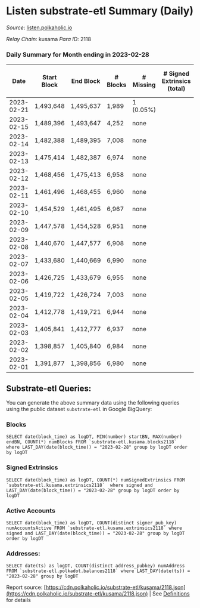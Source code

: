 # Listen substrate-etl Summary (Daily)

_Source_: [listen.polkaholic.io](https://listen.polkaholic.io)

*Relay Chain*: kusama
*Para ID*: 2118



### Daily Summary for Month ending in 2023-02-28


| Date | Start Block | End Block | # Blocks | # Missing | # Signed Extrinsics (total) | # Active Accounts | # Addresses with Balances | # Events | # Transfers | # XCM Transfers In | # XCM Transfers Out |
| ---- | ----------- | --------- | -------- | --------- | --------------------------- | ----------------- | ------------------------- | -------- | ----------- | ------------------ | ------------------- |
| 2023-02-21 | 1,493,648 | 1,495,637 | 1,989 | 1 (0.05%) |  |  |  | 3,979 |   |   |   |
| 2023-02-15 | 1,489,396 | 1,493,647 | 4,252 | none  |  |  |  | 8,506 |   |   |   |
| 2023-02-14 | 1,482,388 | 1,489,395 | 7,008 | none  |  |  |  | 14,020 |   |   |   |
| 2023-02-13 | 1,475,414 | 1,482,387 | 6,974 | none  |  |  |  | 13,952 |   |   |   |
| 2023-02-12 | 1,468,456 | 1,475,413 | 6,958 | none  |  |  | 2,053 | 13,920 |   |   |   |
| 2023-02-11 | 1,461,496 | 1,468,455 | 6,960 | none  |  |  | 2,053 | 13,924 |   |   |   |
| 2023-02-10 | 1,454,529 | 1,461,495 | 6,967 | none  |  |  | 2,053 | 13,937 |   |   |   |
| 2023-02-09 | 1,447,578 | 1,454,528 | 6,951 | none  |  |  | 2,053 | 13,906 |   |   |   |
| 2023-02-08 | 1,440,670 | 1,447,577 | 6,908 | none  |  |  | 2,053 | 13,820 |   |   |   |
| 2023-02-07 | 1,433,680 | 1,440,669 | 6,990 | none  |  |  | 2,053 | 13,984 |   |   |   |
| 2023-02-06 | 1,426,725 | 1,433,679 | 6,955 | none  |  |  | 2,053 | 13,914 |   |   |   |
| 2023-02-05 | 1,419,722 | 1,426,724 | 7,003 | none  |  |  | 2,053 | 14,010 |   |   |   |
| 2023-02-04 | 1,412,778 | 1,419,721 | 6,944 | none  |  |  | 2,053 | 13,892 |   |   |   |
| 2023-02-03 | 1,405,841 | 1,412,777 | 6,937 | none  |  |  | 2,053 | 13,877 |   |   |   |
| 2023-02-02 | 1,398,857 | 1,405,840 | 6,984 | none  |  |  | 2,053 | 13,972 |   |   |   |
| 2023-02-01 | 1,391,877 | 1,398,856 | 6,980 | none  |  |  | 2,053 | 13,964 |   |   |   |

## Substrate-etl Queries:
You can generate the above summary data using the following queries using the public dataset `substrate-etl` in Google BigQuery:


### Blocks
```
SELECT date(block_time) as logDT, MIN(number) startBN, MAX(number) endBN, COUNT(*) numBlocks FROM `substrate-etl.kusama.blocks2118`  where LAST_DAY(date(block_time)) = "2023-02-28" group by logDT order by logDT
```


### Signed Extrinsics
```
SELECT date(block_time) as logDT, COUNT(*) numSignedExtrinsics FROM `substrate-etl.kusama.extrinsics2118`  where signed and LAST_DAY(date(block_time)) = "2023-02-28" group by logDT order by logDT
```


### Active Accounts
```
SELECT date(block_time) as logDT, COUNT(distinct signer_pub_key) numAccountsActive FROM `substrate-etl.kusama.extrinsics2118` where signed and LAST_DAY(date(block_time)) = "2023-02-28" group by logDT order by logDT
```


### Addresses:
```
SELECT date(ts) as logDT, COUNT(distinct address_pubkey) numAddress FROM `substrate-etl.polkadot.balances2118` where LAST_DAY(date(ts)) = "2023-02-28" group by logDT
```



Report source: [https://cdn.polkaholic.io/substrate-etl/kusama/2118.json](https://cdn.polkaholic.io/substrate-etl/kusama/2118.json) | See [Definitions](/DEFINITIONS.md) for details
